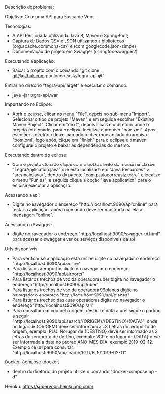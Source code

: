 Descrição do problema: 

Objetivo: Criar uma API para Busca de Voos.

Tecnologias:
- A API Rest criada utilizando Java 8, Maven e SpringBoot;
- Captura de Dados CSV e JSON utilizando a bibliotecas (org.apache.commons-csv) e (com.googlecode.json-simple)
- Documentação de projeto em Swagger (springfox-swagger2)

Executando a aplicação:
- Baixar o projeto com o comando "git clone git@github.com:paulocorreaslz/tegra-api.git"

Entrar no diretorio "tegra-api/target" e executar o comando:
- java -jar tegra-api.war

Importando no Eclipse:
- Abrir o eclipse, clicar no menu "File", depois no sub-menu "Import". Selecionar o tipo de projeto "Maven" e em seguida escolher "Existing Maven Project". Clicar em "next", depois localize o diretorio onde o projeto foi clonado, para o eclipse localizar o arquivo "pom.xml". Apos escolher o diretório deixe marcado o checkbox ao lado do arquivo "pom.xml", logo após, clique em "finish" para o eclipse e o maven configurar o projeto e baixar as dependencias do mesmo.

Executando dentro do eclipse:
- Com o projeto clonado clique com o botão direito do mouse na classe "TegraApplication.java" que está localizada em "Java Resources" > "src/main/java/", dentro do pacote "com.paulocorreaslz.tegra" e localize o menu "Run as", e seguida clique a opção "java application" para o eclpise executar a aplicação.

Acessando a api:
- Digite no navegador o endereço "http://localhost:9090/api/online" para testar a aplicação, após o comando deve ser mostrada na tela a mensagem "online".

Acessando o Swagger:
- digite no navegador o endereço "http://localhost:9090/swagger-ui.html" para acessar o swagger e ver os serviços disponiveis da api

Urls disponíveis:
- Para verificar se a aplicação esta online digite no navegador o endereço "http://localhost:9090/api/online"
- Para listar os aeroportos digite no navegador o endereço "http://localhost:9090/api/airports"
- Para listar os trechos de voo da operadora uber digite no navegador o endereço "http://localhost:9090/api/uber"
- Para listar os trechos de voo da operadora 99planes digite no navegador o endereço "http://localhost:9090/api/planes"
- Para listar os trechso das duas operadoras digite no navegador o endereço "http://localhost:9090/api/all"
- Para consultar um voo pela origem, destino e data a urel segue o padrao a seguir "http://localhost:9090/api/search/{ORIGEM}/{DESTINO}/{DATA}", onde no lugar de {ORIGEM} deve ser informado as 3 Letras do aeroporto de origem, exemplo: PLU. No lugar de {DESTINO} deve ser informado as 3 letras do aeroporto de destino, exemplo: VCP e no lugar de {DATA} deve ser informada a data no padrao ANO-MES-DIA, exemplo 2019-02-12. Exemplo de url para consultar: "http://localhost:9090/api/search/PLU/FLN/2019-02-11"
  
Docker-Compose (docker)
- dentro do diretório do projeto utilize o comando "docker-compose up -d"

Heroku:
https://supervoos.herokuapp.com/
